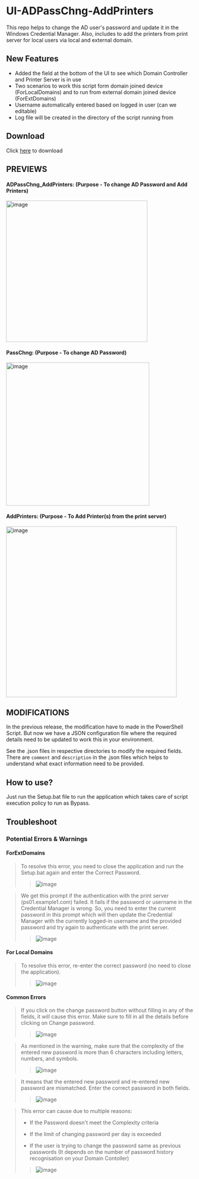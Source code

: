 # UI-ADPassChng-AddPrinters
This repo helps to change the AD user's password and update it in the Windows Credential Manager. Also, includes to add the printers from print server for local users via local and external domain.

## New Features
- Added the field at the bottom of the UI to see which Domain Controller and Printer Server is in use
- Two scenarios to work this script form domain joined device (ForLocalDomains) and to run from external domain joined device (ForExtDomains)
- Username automatically entered based on logged in user (can we editable)
- Log file will be created in the directory of the script running from

## Download
Click [here](https://github.com/Ssri7774/UI-ADPassChng-AddPrinters/releases/download/latest/UI-ADPassChng-AddPrinters-main.zip) to download

## PREVIEWS

#### ADPassChng_AddPrinters: (Purpose - To change AD Password and Add Printers)

<img width="380" alt="image" src="https://github.com/Ssri7774/UI-ADPassChng-AddPrinters/assets/95307763/6225a338-0e8f-4ec5-8838-266c97dec5f9">

#### PassChng: (Purpose - To change AD Password)

<img width="385" alt="image" src="https://github.com/Ssri7774/UI-ADPassChng-AddPrinters/assets/95307763/e95e7420-4dae-4e35-8a30-935d1c4cff7e">

#### AddPrinters: (Purpose - To Add Printer(s) from the print server)

<img width="459" alt="image" src="https://github.com/Ssri7774/UI-ADPassChng-AddPrinters/assets/95307763/d26676bf-ecd9-49ab-8d48-0affa0d19b46">


## MODIFICATIONS

In the previous release, the modification have to made in the PowerShell Script. But now we have a JSON configuration file where the required details need to be updated to work this in your environment.

See the .json files in respective directories to modify the required fields. There are `comment` and `description` in the .json files which helps to understand what exact information need to be provided.


## How to use?

Just run the Setup.bat file to run the application which takes care of script execution policy to run as Bypass.

## Troubleshoot

### Potential Errors & Warnings

#### ForExtDomains

> To resolve this error, you need to close the application and run the Setup.bat again and enter the Correct Password.
>
>> ![image](https://github.com/Ssri7774/UI-ADPassChng-AddPrinters/assets/95307763/4714d444-d3ae-4d90-a621-d20a431be94e)

> We get this prompt if the authentication with the print server (ps01.example1.com) failed. It fails if the password or username in the Credential Manager is wrong. So, you need to enter the current password in this prompt which will then update the Credential Manager with the currently logged-in username and the provided password and try again to authenticate with the print server.
>
>> ![image](https://github.com/Ssri7774/UI-ADPassChng-AddPrinters/assets/95307763/87564741-1dde-4caf-83b3-c8a3f9f340cc)

#### For Local Domains

> To resolve this error, re-enter the correct password (no need to close the application).
>
>> ![image](https://github.com/Ssri7774/UI-ADPassChng-AddPrinters/assets/95307763/5f0524c0-1201-40d7-b35f-e597cb0dbb28)

#### Common Errors

> If you click on the change password button without filling in any of the fields, it will cause this error. Make sure to fill in all the details before clicking on Change password.
>
>> ![image](https://github.com/Ssri7774/UI-ADPassChng-AddPrinters/assets/95307763/6787e62c-3751-40ec-9e02-d8968db576f0)

> As mentioned in the warning, make sure that the complexity of the entered new password is more than 6 characters including letters, numbers, and symbols.
>
>> ![image](https://github.com/Ssri7774/UI-ADPassChng-AddPrinters/assets/95307763/44f54d8e-d5ef-41b0-acb0-658ed5af0b9f)

> It means that the entered new password and re-entered new password are mismatched. Enter the correct password in both fields.
>
>> ![image](https://github.com/Ssri7774/UI-ADPassChng-AddPrinters/assets/95307763/8c46cbef-c909-4d18-ac19-bc491ea2526a)

> This error can cause due to multiple reasons:
>
> - If the Password doesn't meet the Complexity criteria
>
> - If the limit of changing password per day is exceeded
>
> - If the user is trying to change the password same as previous passwords (It depends on the number of password history recognisation on your Domain Contoller)
>
>> ![image](https://github.com/Ssri7774/UI-ADPassChng-AddPrinters/assets/95307763/4147742c-6f27-483a-a35b-ec64abbf9f73)

